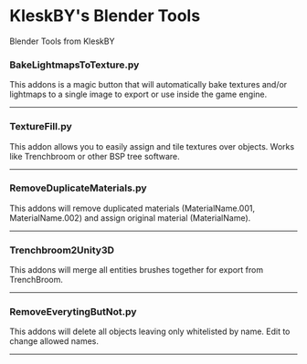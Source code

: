 # KleskBY's Blender Tools
 Blender Tools from KleskBY
<br>
<h3>BakeLightmapsToTexture.py</h3> 
This addons is a magic button that will automatically bake textures and/or lightmaps to a single image to export or use inside the game engine.<br>
<hr>
<h3>TextureFill.py</h3> 
This addon allows you to easily assign and tile textures over objects. Works like Trenchbroom or other BSP tree software.<br>
<hr>
<h3>RemoveDuplicateMaterials.py</h3> 
This addons will remove duplicated materials (MaterialName.001, MaterialName.002) and assign original material (MaterialName).<br>
<hr>
<h3>Trenchbroom2Unity3D</h3> 
This addons will merge all entities brushes together for export from TrenchBroom.<br>
<hr>
<h3>RemoveEverytingButNot.py</h3> 
This addons will delete all objects leaving only whitelisted by name. Edit to change allowed names.<br>
<hr>
